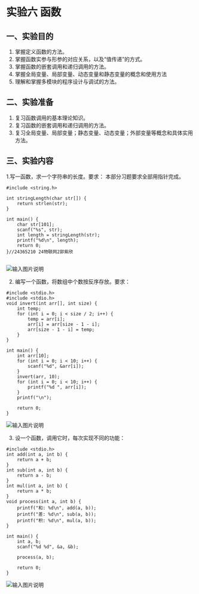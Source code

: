 # 实验六 函数
## 一、实验目的
1. 掌握定义函数的方法。
2. 掌握函数实参与形参的对应关系，以及“值传递”的方式。
3. 掌握函数的嵌套调用和递归调用的方法。
4. 掌握全局变量、局部变量、动态变量和静态变量的概念和使用方法
5. 理解和掌握多模块的程序设计与调试的方法。
## 二、实验准备
1. 复习函数调用的基本理论知识。
2. 复习函数的嵌套调用和递归调用的方法。
3. 复习全局变量、局部变量；静态变量、动态变量；外部变量等概念和具体实用方法。
## 三、实验内容
1.写一函数，求一个字符串的长度。要求：
本部分习题要求全部用指针完成。
```
#include <string.h>

int stringLength(char str[]) {
    return strlen(str);
}

int main() {
    char str[101];
    scanf("%s", str);
    int length = stringLength(str);
    printf("%d\n", length);
    return 0;
}//24365210 24物联网2郭紫欣
 
```
![输入图片说明](IMAGE/%E5%B1%8F%E5%B9%95%E6%88%AA%E5%9B%BE%202024-12-14%20174620.png)

2. 编写一个函数，将数组中个数按反序存放。要求：
```
#include <stdio.h>
#include <stdio.h>
void invert(int arr[], int size) {
    int temp;
    for (int i = 0; i < size / 2; i++) {
        temp = arr[i];
        arr[i] = arr[size - 1 - i];
        arr[size - 1 - i] = temp;
    }
}

int main() {
    int arr[10];
    for (int i = 0; i < 10; i++) {
        scanf("%d", &arr[i]);
    }
    invert(arr, 10);
    for (int i = 0; i < 10; i++) {
        printf("%d ", arr[i]);
    }
    printf("\n");

    return 0;
}
```
![输入图片说明](IMAGE/%E5%B1%8F%E5%B9%95%E6%88%AA%E5%9B%BE%202024-12-14%20175327.png)

3. 设一个函数，调用它时，每次实现不同的功能：
```
#include <stdio.h>
int add(int a, int b) {
    return a + b;
}
int sub(int a, int b) {
    return a - b;
}
int mul(int a, int b) {
    return a * b;
}
void process(int a, int b) {
    printf("和: %d\n", add(a, b));
    printf("差: %d\n", sub(a, b));
    printf("积: %d\n", mul(a, b));
}

int main() {
    int a, b;
    scanf("%d %d", &a, &b);

    process(a, b);

    return 0;
}
```
![输入图片说明](IMAGE/%E5%B1%8F%E5%B9%95%E6%88%AA%E5%9B%BE%202024-12-15%20122713.png)